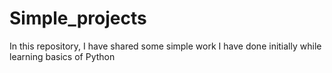 # Simple_projects
In this repository, I have shared some simple work I have done initially while learning basics of Python
